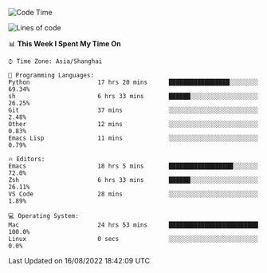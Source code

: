 <!--START_SECTION:waka-->
![Code Time](http://img.shields.io/badge/Code%20Time-513%20hrs%2058%20mins-blue)

![Lines of code](https://img.shields.io/badge/From%20Hello%20World%20I%27ve%20Written-22%20Thousand%20lines%20of%20code-blue)

📊 **This Week I Spent My Time On** 

```text
⌚︎ Time Zone: Asia/Shanghai

💬 Programming Languages: 
Python                   17 hrs 20 mins      █████████████████░░░░░░░░   69.34% 
sh                       6 hrs 33 mins       ██████░░░░░░░░░░░░░░░░░░░   26.25% 
Git                      37 mins             ░░░░░░░░░░░░░░░░░░░░░░░░░   2.48% 
Other                    12 mins             ░░░░░░░░░░░░░░░░░░░░░░░░░   0.83% 
Emacs Lisp               11 mins             ░░░░░░░░░░░░░░░░░░░░░░░░░   0.79%

🔥 Editors: 
Emacs                    18 hrs 5 mins       ██████████████████░░░░░░░   72.0% 
Zsh                      6 hrs 33 mins       ██████░░░░░░░░░░░░░░░░░░░   26.11% 
VS Code                  28 mins             ░░░░░░░░░░░░░░░░░░░░░░░░░   1.89%

💻 Operating System: 
Mac                      24 hrs 53 mins      █████████████████████████   100.0% 
Linux                    0 secs              ░░░░░░░░░░░░░░░░░░░░░░░░░   0.0%

```


 Last Updated on 16/08/2022 18:42:09 UTC
<!--END_SECTION:waka-->
